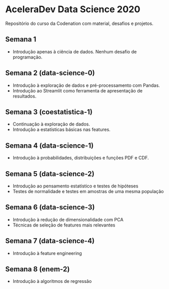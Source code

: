 # AceleraDev Data Science 2020
Repositório do curso da Codenation com material, desafios e projetos.

## Semana 1
* Introdução apenas à ciência de dados. Nenhum desafio de programação.

## Semana 2 (data-science-0)
* Introdução à exploração de dados e pré-processamento com Pandas.
* Introdução ao Streamlit como ferramenta de apresentação de resultados.

## Semana 3 (coestatistica-1)
* Continuação à exploração de dados.
* Introdução a estatísticas básicas nas features.

## Semana 4 (data-science-1)
* Introdução à probabilidades, distribuições e funções PDF e CDF.

## Semana 5 (data-science-2)
* Introdução ao pensamento estatístico e testes de hipóteses
* Testes de normalidade e testes em amostras de uma mesma população

## Semana 6 (data-science-3)
* Introdução à redução de dimensionalidade com PCA
* Técnicas de seleção de features mais relevantes

## Semana 7 (data-science-4)
* Introdução à feature engineering

## Semana 8 (enem-2)
* Introdução à algoritmos de regressão
